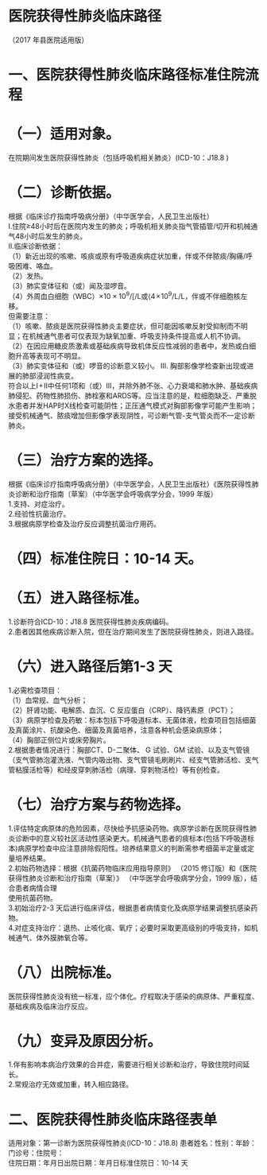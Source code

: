 # 医院获得性肺炎临床路径  
（2017 年县医院适用版）  
# 一、医院获得性肺炎临床路径标准住院流程  
# （一）适用对象。  
在院期间发生医院获得性肺炎（包括呼吸机相关肺炎）(ICD-10：J18.8   )  
# （二）诊断依据。  
根据《临床诊疗指南呼吸病分册》（中华医学会，人民卫生出版社）  
I.住院≥48小时后在医院内发生的肺炎；呼吸机相关肺炎指气管插管/切开和机械通气48小时后发生的肺炎。  
II.临床诊断依据：  
（1）新近出现的咳嗽、咳痰或原有呼吸道疾病症状加重，伴或不伴脓痰/胸痛/呼吸困难、咯血。  
（2）发热。  
（3）肺实变体征和（或）闻及湿啰音。  
（4）外周血白细胞（WBC）${\displaystyle\times10\times10^{9}/[}$/L或$\langle4\!\times\!10^{9}/\mathrm{L}$/L，伴或不伴细胞核左移。  
但需要注意：  
（1）咳嗽、脓痰是医院获得性肺炎主要症状，但可能因咳嗽反射受抑制而不明显；在机械通气患者可仅表现为缺氧加重、呼吸支持条件提高或人机不协调。  
（2）在因应用糖皮质激素或基础疾病导致机体反应性减弱的患者中，发热或白细胞升高等表现可不明显。  
（3）肺实变体征和（或）啰音的诊断意义较小。 III. 胸部影像学检查新出现或进展的肺部浸润性病变。  
符合以上$\mathrm{I}\!+\!\mathrm{II}$中任何1项和（或）III，并除外肺不张、心力衰竭和肺水肿、基础疾病肺侵犯、药物性肺损伤、肺栓塞和ARDS等。应当注意的是，粒细胞缺乏、严重脱水患者并发HAP时X线检查可能阴性；正压通气模式对胸部影像学可能产生影响；接受机械通气、脓痰增加但影像学表现阴性，可诊断气管-支气管炎而不一定诊断肺炎。  
# （三）治疗方案的选择。  
根据《临床诊疗指南呼吸病分册》（中华医学会，人民卫生出版社）《医院获得性肺炎诊断和治疗指南（草案）（中华医学会呼吸病学分会，1999 年版）  
1.支持、对症治疗。  
2.经验性抗菌治疗。  
3.根据病原学检查及治疗反应调整抗菌治疗用药。  
# （四）标准住院日：10-14 天。  
# （五）进入路径标准。  
1.诊断符合ICD-10：J18.8 医院获得性肺炎疾病编码。  
2.患者因其他疾病诊断入院，但在治疗期间发生了医院获得性肺炎，则进入路径。  
# （六）进入路径后第1-3 天  
1.必需检查项目：  
（1）血常规、血气分析；  
（2）肝肾功能、电解质、血沉、C 反应蛋白（CRP）、降钙素原（PCT）；  
（3）病原学检查及药敏：标本包括下呼吸道标本、无菌体液，检查项目包括细菌及真菌涂片、抗酸染色、细菌及真菌培养，注意各种机会感染病原体；  
（4）胸部正侧位片或床旁胸片。  
2.根据患者情况进行：胸部CT、D-二聚体、 $\mathrm{G}$  试验、GM 试验、以及支气管镜（支气管肺泡灌洗液、气管内吸出物、支气管镜毛刷刷片、经支气管肺活检、支气管粘膜活检等）和经皮穿刺肺活检（病理、穿刺物活检）等有创检查。  
# （七）治疗方案与药物选择。  
1.评估特定病原体的危险因素，尽快给予抗感染药物。病原学诊断在医院获得性肺炎诊断中的意义较社区活动性感染更大。机械通气患者的痰标本(包括下呼吸道标本)病原学检查中应注意排除假阳性。培养结果意义的判断需参考细菌半定量或定量培养结果。  
2.初始药物选择：根据《抗菌药物临床应用指导原则》
（2015 修订版）和《医院获得性肺炎诊断和治疗指南（草案）》
（中华医学会呼吸病学分会，1999 版），结合患者病情合理  
使用抗菌药物。  
3.初始治疗2-3 天后进行临床评估，根据患者病情变化及病原学结果调整抗感染药物。  
4.对症支持治疗：退热、止咳化痰、氧疗；必要时采取更高级别的呼吸支持，如机械通气、体外膜肺氧合等。  
# （八）出院标准。  
医院获得性肺炎没有统一标准，应个体化。疗程取决于感染的病原体、严重程度、基础疾病及临床治疗反应。  
# （九）变异及原因分析。  
1.伴有影响本病治疗效果的合并症，需要进行相关诊断和治疗，导致住院时间延长。  
2.常规治疗无效或加重，转入相应路径。  
# 二、医院获得性肺炎临床路径表单  
适用对象：第一诊断为医院获得性肺炎(ICD-10：J18.8) 患者姓名：性别：年龄：门诊号：住院号：  
住院日期：年月日出院日期：年月日标准住院日：10-14 天  
